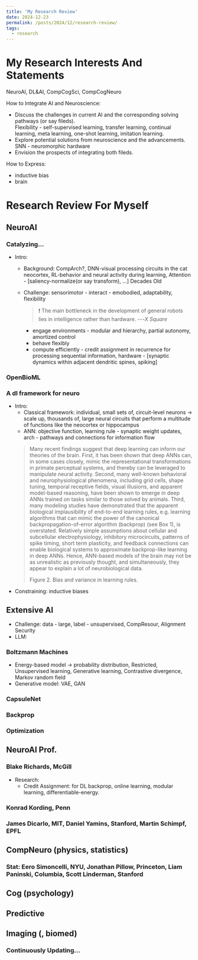```yaml
---
title: 'My Research Review'
date: 2024-12-23
permalink: /posts/2024/12/research-review/
tags:
  - research
---
```


<!--more-->

# My Research Interests And Statements
NeuroAI, DL&AI, CompCogSci, CompCogNeuro  

How to Integrate AI and Neuroscience:
* Discuss the challenges in current AI and the corresponding solving pathways (or say fileds).  
Flexibility - self-supervised learning, transfer learning, continual learning, meta learning, one-shot learning, imitation learning.  
* Explore potential solutions from neuroscience and the advancements.  
SNN - neuromorphic hardware  
* Envision the prospects of integrating both fileds.

How to Express:  
* inductive bias  
* brain

# Research Review For Myself
## NeuroAI 
### Catalyzing...
* Intro: 
	* Background: CompArch?, DNN-visual processing circuits in the cat neocortex, RL-behavior and neural activity during learning, Attention - [saliency-normalize(or say transform), ...] Decades Old 
	* Challenge: sensorimotor - interact - emobodied, adaptability, flexibility
		> &#10071; The main bottleneck in the development of general robots lies in intelligence rather than hardware. ---_X Square_
	
		* engage environments - modular and hierarchy, partial autonomy, amortized control
		* behave flexibly
		* compute efficiently - credit assignment in recurrence for processing sequential information, hardware - [synaptic dynamics within adjacent dendritic spines, spiking]

### OpenBioML
### A dl framework for neuro
* Intro:
	* Classical framework: individual, small sets of, circuit-level neurons -> scale up, thousands of, large neural circuits that perform a multitude of functions like the neocortex or hippocampus
	* ANN: objective function, learning rule - synaptic weight updates, arch - pathways and connections for information flow
	> Many recent findings suggest that deep learning can inform our theories of the brain. First, it has been shown that deep ANNs can, in some cases closely, mimic the representational transformations in primate perceptual systems, and thereby can be leveraged to manipulate neural activity. Second, many well-known behavioral and neurophysiological phenomena, including grid cells, shape tuning, temporal receptive fields, visual illusions, and apparent model-based reasoning, have been shown to emerge in deep ANNs trained on tasks similar to those solved by animals. Third, many modeling studies have demonstrated that the apparent biological implausibility of end-to-end learning rules, e.g. learning algorithms that can mimic the power of the canonical backpropagation-of-error algorithm (backprop) (see Box 1), is overstated. Relatively simple assumptions about cellular and subcellular electrophysiology, inhibitory microcircuits, patterns of spike timing, short term plasticity, and feedback connections can enable biological systems to approximate backprop-like learning in deep ANNs. Hence, ANN-based models of the brain may not be as unrealistic as previously thought, and simultaneously, they appear to explain a lot of neurobiological data.  
	> 
	> Figure 2. Bias and variance in learning rules.
* Constraining: inductive biases

## Extensive AI 
* Challenge: data - large, label - unsupervised, CompResour, Alignment Security
* LLM:

### Boltzmann Machines
* Energy-based model -> probability distribution, Restricted, Unsupervised learning, Generative learning, Contrastive divergence, Markov random field
* Generative model: VAE, GAN

### CapsuleNet
### Backprop
### Optimization

## NeuroAI Prof.
### Blake Richards, McGill
* Research:
	* Credit Assignment: for DL backprop, online learning, modular learning, differentiable-energy.
		
### Konrad Kording, Penn
### James Dicarlo, MIT, Daniel Yamins, Stanford, Martin Schimpf, EPFL

## CompNeuro (physics, statistics)
### Stat: Eero Simoncelli, NYU, Jonathan Pillow, Princeton, Liam Paninski, Columbia, Scott Linderman, Stanford

## Cog (psychology)

## Predictive

## Imaging (, biomed)

### Continuously Updating...
